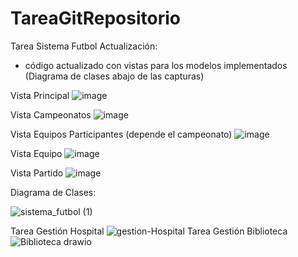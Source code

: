 # TareaGitRepositorio
Tarea Sistema Futbol 
Actualización:
- código actualizado con vistas para los modelos implementados (Diagrama de clases abajo de las capturas)

Vista Principal
![image](https://github.com/user-attachments/assets/6cae5266-c942-4f69-8a85-b24af245c3eb)

Vista Campeonatos
![image](https://github.com/user-attachments/assets/1f03d386-d58c-459f-9e7f-cd05678b9d4d)

Vista Equipos Participantes (depende el campeonato)
![image](https://github.com/user-attachments/assets/7fbd9161-23e1-4095-85ec-254143c36669)

Vista Equipo
![image](https://github.com/user-attachments/assets/7c1e72e6-2203-4228-9feb-cff9f7d841fd)

Vista Partido
![image](https://github.com/user-attachments/assets/bfba5a59-efd6-47aa-bbfd-2b4b3634764b)

Diagrama de Clases:

![sistema_futbol (1)](https://github.com/user-attachments/assets/57d2202b-e4d6-476d-b640-d605d6182675)


Tarea Gestión Hospital
![gestion-Hospital](https://github.com/PacchaDavid/TareaGitRepositorio/assets/166522789/af79aedd-4711-4868-a254-92de4c880a43)
Tarea Gestión Biblioteca
![Biblioteca drawio](https://github.com/PacchaDavid/TareaGitRepositorio/assets/166522789/3adbb59d-dfed-46da-b889-b5638c22cf1d)

